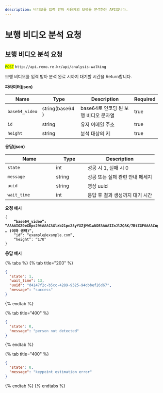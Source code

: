 ```yaml
---
description: 비디오를 입력 받아 사용자의 보행을 분석하는 API입니다.
---
```


# 보행 비디오 분석 요청

## 보행 비디오 분석 요청

<mark style="color:green;">`POST`</mark> `http://api.remo.re.kr/api/analysis-walking`

보행 비디오를 입력 받아 분석 완료 시까지 대기할 시간을 Return합니다.

**파라미터(json)**

<table><thead><tr><th>Name</th><th>Type</th><th>Description</th><th data-type="checkbox">Required</th></tr></thead><tbody><tr><td><code>base64_video</code></td><td>string(base64 )</td><td>base64로 인코딩 된 보행 비디오 문자열</td><td>true</td></tr><tr><td><code>id</code></td><td>string</td><td>유저 이메일 주소</td><td>true</td></tr><tr><td><code>height</code></td><td>string</td><td>분석 대상의 키</td><td>true</td></tr></tbody></table>

**응답(json)**

<table><thead><tr><th width="144">Name</th><th width="88">Type</th><th>Description</th></tr></thead><tbody><tr><td><code>state</code></td><td>int</td><td>성공 시 1, 실패 시 0</td></tr><tr><td><code>message</code></td><td>string</td><td>성공 또는 실패 관련 안내 메세지</td></tr><tr><td><code>uuid</code></td><td>string</td><td>영상 uuid</td></tr><tr><td><code>wait_time</code></td><td>int</td><td>응답 후 결과 생성까지 대기 시간</td></tr></tbody></table>

**요청 예시**

<pre class="language-html"><code class="lang-html">{
<strong>    “base64_video”: “AAAAIGZ0eXBpc29tAAACAGlzb21pc28yYXZjMW1wNDEAAAAIZnJlZQAK/7BtZGF0AAACugYF … (이하 생략)”,
</strong>    “id”: “example@example.com”,
    “height”: “170”
}
</code></pre>

**응답 예시**

{% tabs %}
{% tab title="200" %}
```json
{
  "state": 1,
  "wait_time": 13,
  "uuid": "d4147f2c-b5cc-4289-9325-94dbbef26d67",
  "message": "success"
}
```
{% endtab %}

{% tab title="400" %}
```json
{
  "state": 0,
  "message": "person not detected"
}
```
{% endtab %}

{% tab title="400" %}
```json
{
  "state": 0,
  "message": "keypoint estimation error"
}
```
{% endtab %}
{% endtabs %}
